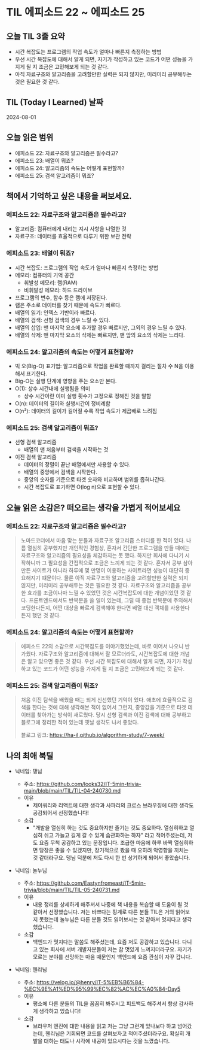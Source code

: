 # TIL 에피소드 22 ~ 에피소드 25

## 오늘 TIL 3줄 요약

- 시간 복잡도는 프로그램의 작업 속도가 얼마나 빠른지 측정하는 방법
- 우선 시간 복잡도에 대해서 알게 되면, 자기가 작성하고 있는 코드가 어떤 성능을 가지게 될 지 조금은 고민해보게 되는 것 같다.
- 아직 자료구조와 알고리즘을 고려할만한 실력은 되지 않지만, 미리미리 공부해두는 것은 필요한 것 같다.

## TIL (Today I Learned) 날짜

2024-08-01

## 오늘 읽은 범위

- 에피소드 22: 자료구조와 알고리즘은 필수라고?
- 에피소드 23: 배열이 뭐죠?
- 에피소드 24: 알고리즘의 속도는 어떻게 표현할까?
- 에피소드 25: 검색 알고리즘이 뭐죠?

## 책에서 기억하고 싶은 내용을 써보세요.

### 에피소드 22: 자료구조와 알고리즘은 필수라고?

- 알고리즘: 컴퓨터에게 내리는 지시 사항을 나열한 것
- 자료구조: 데이터를 효율적으로 다루기 위한 보관 전략

### 에피소드 23: 배열이 뭐죠?

- 시간 복잡도: 프로그램의 작업 속도가 얼마나 빠른지 측정하는 방법
- 메모리: 컴퓨터의 기억 공간
  - 휘발성 메모리: 램(RAM)
  - 비휘발성 메모리: 하드 드라이브
- 프로그램의 변수, 함수 등은 램에 저장된다.
- 램은 주소로 데이터를 찾기 때문에 속도가 빠르다.
- 배열의 읽기: 인덱스 기반이라 빠르다.
- 배열의 검색: 선형 검색의 경우 느릴 수 있다.
- 배열의 삽입: 맨 마지막 요소에 추가할 경우 빠르지만, 그외의 경우 느릴 수 있다.
- 배열의 삭제: 맨 마지막 요소의 삭제는 빠르지만, 맨 앞의 요소의 삭제는 느리다.

### 에피소드 24: 알고리즘의 속도는 어떻게 표현할까?

- 빅 오(Big-O) 표기법: 알고리즘으로 작업을 완료할 때까지 걸리는 절차 수 N을 이용해서 표기한다.
- Big-O는 실행 단계에 영향을 주는 요소만 본다.
- O(1): 상수 시간내에 실행됨을 의미
  - 상수 시간이란 이미 실행 횟수가 고정으로 정해진 것을 말함
- O(n): 데이터의 길이와 실행시간이 정비례함
- O(n²): 데이터의 길이가 길어질 수록 작업 속도가 제곱배로 느려짐

### 에피소드 25: 검색 알고리즘이 뭐죠?

- 선형 검색 알고리즘
  - 배열의 맨 처음부터 검색을 시작하는 것
- 이진 검색 알고리즘
  - 데이터의 정렬이 끝난 배열에서만 사용할 수 있다.
  - 배열의 중앙에서 검색을 시작한다.
  - 중앙의 숫자를 기준으로 타겟 숫자와 비교하며 범위를 좁혀나간다.
  - 시간 복잡도로 표기하면 O(log n)으로 표현할 수 있다.

## 오늘 읽은 소감은? 떠오르는 생각을 가볍게 적어보세요

### 에피소드 22: 자료구조와 알고리즘은 필수라고?

> 노마드코더에서 마음 맞는 분들과 자료구조 알고리즘 스터디를 한 적이 있다. 나름 열심히 공부했지만 개인적인 경험상, 혼자서 간단한 프로그램을 만들 때에는 자료구조와 알고리즘의 필요성을 체감하지는 못 했다. 하지만 회사에 다니기 시작하니까 그 필요성을 간접적으로 조금은 느끼게 되는 것 같다. 혼자서 공부 삼아 만든 사이트가 아니라 하루에 몇 만명이 이용하는 사이트라면 성능이 대단히 중요해지기 떄문이다. 물론 아직 자료구조와 알고리즘을 고려할만한 실력은 되지 않지만, 미리미리 공부해두는 것은 필요한 것 같다. 자료구조와 알고리즘을 공부한 효과를 조금이나마 느낄 수 있었던 것은 시간복잡도에 대한 개념이었던 것 같다. 프론트엔드에서도 반복문을 쓸 일이 있는데, 그럴 때 중첩 반복문에 주의해서 코딩한다든지, 어떤 대상을 빠르게 검색해야 한다면 배열 대신 객체를 사용한다든지 했던 것 같다.

### 에피소드 24: 알고리즘의 속도는 어떻게 표현할까?

> 에피소드 22의 소감으로 시간복잡도를 이야기했었는데, 바로 이어서 나오니 반가웠다. 자료구조와 알고리즘에 대해서 잘 모르더라도, 시간복잡도에 대한 개념은 알고 있으면 좋은 것 같다. 우선 시간 복잡도에 대해서 알게 되면, 자기가 작성하고 있는 코드가 어떤 성능을 가지게 될 지 조금은 고민해보게 되는 것 같다.

### 에피소드 25: 검색 알고리즘이 뭐죠?

> 처음 이진 탐색을 배웠을 때는 되게 신선했던 기억이 있다. 애초에 효율적으로 검색을 한다는 것에 대해 생각해본 적이 없어서 그런지, 중앙값을 기준으로 타겟 데이터를 찾아가는 방식이 새로웠다. 당시 선형 검색과 이진 검색에 대해 공부하고 블로그에 정리한 적이 있는데 옛날 생각도 나서 좋았다.
>
> 블로그 링크: https://ha-il.github.io/algorithm-study/7-week/

## 나의 최애 북틸

- 닉네임: 댕님

  - 주소: https://github.com/looks32/IT-5min-trivia-main/blob/main/TIL/TIL-04-240730.md
  - 이유
    - 제이쿼리와 리액트에 대한 생각과 사파리의 크로스 브라우징에 대한 생각도 공감되어서 선정했습니다!
  - 소감
    - "개발을 열심히 하는 것도 중요하지만 즐기는 것도 중요하다. 열심히하고 열심히 쉬고 가늘고 길게 갈 수 있게 습관화하는 하자" 라고 적어주셨는데, 저도 요즘 무척 공감하고 있는 문장입니다. 조급한 마음에 하루 바짝 열심히하면 당장은 좋을 수 있겠지만, 장기적으로 봤을 때 오히려 악영향을 끼치는 것 같더라구요. 댕님 덕분에 저도 다시 한 번 상기하게 되어서 좋았습니다.

- 닉네임: 눌누님

  - 주소: https://github.com/Eastynfromeast/IT-5min-trivia/blob/main/TIL/TIL-05-240731.md
  - 이유
    - 내용 정리를 상세하게 해주셔서 나중에 책 내용을 복습할 때 도움이 될 것 같아서 선정했습니다. 저는 바쁘다는 핑계로 다른 분들 TIL은 거의 읽어보지 못했는데 눌누님은 다른 분들 것도 읽어보시는 것 같아서 멋지다고 생각했습니다.
  - 소감
    - 백엔드가 멋지다는 말씀도 해주셨는데, 요즘 저도 공감하고 있습니다. 다니고 있는 회사에 서버 개발자분들이 저는 참 멋있게 느껴지더라구요. 자기가 모르는 분야를 선망하는 마음 때문인지 백엔드에 요즘 관심이 자꾸 갑니다.

- 닉네임: 헨리님

  - 주소: https://velog.io/@henry/IT-5%EB%B6%84-%EC%9E%A1%ED%95%99%EC%82%AC%EC%A0%84-Day5
  - 이유
    - 평소에 다른 분들의 TIL을 꼼꼼히 봐주시고 피드백도 해주셔서 항상 감사하게 생각하고 있습니다!
  - 소감
    - 브라우저 엔진에 대한 내용을 읽고 저는 그냥 그런게 있나보다 하고 넘어갔는데, 헨리님은 기회되면 코드를 살펴보자고 적어주셨더라구요. 확실히 개발을 대하는 태도나 시각에 내공이 있으시다는 것을 느꼈습니다.
